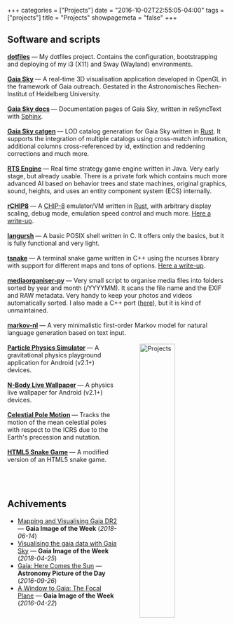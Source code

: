 +++
categories = ["Projects"]
date = "2016-10-02T22:55:05-04:00"
tags = ["projects"]
title = "Projects"
showpagemeta = "false"
+++

## Software and scripts

<article>
<strong><a href="https://gitlab.com/langurmonkey/dotfiles">dotfiles</a> <i class="fa-tss fa fa-linux"></i> <i class="fa-tss fa fa-git-square"></i></strong> &mdash; My dotfiles project. Contains the configuration, bootstrapping and deploying of my i3 (X11) and Sway (Wayland) environments.
</article>
<br />
<article>
<strong><a href="https://zah.uni-heidelberg.de/gaia/outreach/gaiasky/">Gaia Sky</a> <i class="fa-tss fa fa-linux"></i> <i class="fa-tss fa fa-apple"></i> <i class="fa-tss fa fa-windows"></i></strong> &mdash; A real-time 3D visualisation application developed in OpenGL in the framework of Gaia outreach. Gestated in the Astronomisches Rechen-Institut of Heidelberg University.
</article>
<br />
<article>
<strong><a href="https://gaia.ari.uni-heidelberg.de/gaiasky/docs">Gaia Sky docs</a> <i class="fa-tss fa fa-linux"></i> <i class="fa-tss fa fa-book"></i></strong> &mdash; Documentation pages of Gaia Sky, written in reSyncText with <a href="https://www.spninx-doc.org">Sphinx</a>.
</article>
<br />
<article>
<strong><a href="https://gitlab.com/gaiasky/gaiasky-catgen">Gaia Sky catgen</a> <i class="fa-tss fa fa-linux"></i> <i class="fa-tss fa fa-git-square"></i></strong> &mdash; LOD catalog generation for Gaia Sky written in <a href="https://rust-lang.org">Rust</a>. It supports the integration of multiple catalogs using cross-match information, additional columns cross-referenced by id, extinction and reddening corrections and much more.
</article>
<br />
<article>
<strong><a href="/blog/2013/rts-engine-preview/">RTS Engine</a> <i class="fa-tss fa fa-linux"></i> <i class="fa-tss fa fa-git-square"></i></strong> &mdash; Real time strategy game engine written in Java. Very early stage, but already usable. There is a private fork which contains much more advanced AI based on behavior trees and state machines, original graphics, sound, heights, and uses an entity component system (ECS) internally.
</article>
<br />
<article>
<strong><a href="https://gitlab.com/langurmonkey/rchip8">rCHIP8</a> <i class="fa-tss fa fa-linux"></i> <i class="fa-tss fa fa-git-square"></i></strong> &mdash; A <a href="/blog/2021/chip8-spec">CHIP-8</a> emulator/VM written in <a href="https://rust-lang.org">Rust</a>, with arbitrary display scaling, debug mode, emulation speed control and much more. <a href="/blog/2021/chip8-implementation">Here a write-up</a>.
</article>
<br />
<article>
<strong><a href="https://gitlab.com/langurmonkey/langursh">langursh</a> <i class="fa-tss fa fa-linux"></i> <i class="fa-tss fa fa-git-square"></i></strong> &mdash; A basic POSIX shell written in C. It offers only the basics, but it is fully functional and very light.
</article>
<br />
<article>
<strong><a href="https://gitlab.com/langurmonkey/tsnake">tsnake</a> <i class="fa-tss fa fa-linux"></i> <i class="fa-tss fa fa-git-square"></i></strong> &mdash; A terminal snake game written in C++ using the ncurses library with support for different maps and tons of options. <a href="/blog/2019/learning-ncurses">Here a write-up</a>.
</article>
<br />
<article>
<strong><a href="https://gitlab.com/langurmonkey/mediaorganiser-py">mediaorganiser-py</a> <i class="fa-tss fa fa-python"></i> <i class="fa-tss fa fa-git-square"></i></strong> &mdash; Very small script to organise media files into folders sorted by year and month (/YYYYMM). It scans the file name and the EXIF and RAW metadata. Very handy to keep your photos and videos automatically sorted. I also made a C++ port (<a href="https://gitlab.com/langurmonkey/mediaorganiser">here</a>), but it is kind of unmaintained.
</article>
<br />
<article>
<strong><a href="https://gitlab.com/langurmonkey/markov-nl">markov-nl</a> <i class="fa-tss fa fa-python"></i> <i class="fa-tss fa fa-git-square"></i></strong> &mdash; A very minimalistic first-order Markov model for natural language generation based on text input.
</article>
<br />
<img src="/img/drawings/projects_col_s.jpg"
alt="Projects"
style="float: right; margin-left: 50px; width: 40%" />

<article>
<strong><a href="/project/pps/">Particle Physics Simulator</a> <i class="fa-tss fa fa-android"></i></strong> &mdash; A gravitational physics playground application for Android (v2.1+) devices.
</article>
<br />
<article>
<strong><a href="/project/nblw/">N-Body Live Wallpaper</a> <i class="fa-tss fa fa-android"></i></strong>&mdash; A physics live wallpaper for Android (v2.1+) devices.
</article>
<br />
<article>
<strong><a href="/project/celestial-pole/">Celestial Pole Motion</a> <i class="fa-tss fa fa-star"></i> <i class="fa-tss fa fa-git-square"></i></strong> &mdash; Tracks the motion of the mean celestial poles with respect to the ICRS due to the Earth's precession and nutation.
</article>
<br />
<article>
<strong><a href="/project/snake/">HTML5 Snake Game</a> <i class="fa-tss fa fa-html5"></i></strong> &mdash; A modified version of an HTML5 snake game.
</article>
<br/>
<br/>
<br/>

## Achivements

-  [Mapping and Visualising Gaia DR2](https://www.cosmos.esa.int/web/gaia/iow_20180614) &mdash; **Gaia Image of the Week** (*2018-06-14*)
-  [Visualising the gaia data with Gaia Sky](https://www.cosmos.esa.int/web/gaia/gaiadr2_gaiasky) &mdash; **Gaia Image of the Week** (*2018-04-25*)
-  [Gaia: Here Comes the Sun](http://apod.nasa.gov/apod/ap160926.html) &mdash; **Astronomy Picture of the Day** (*2016-09-26*)
-  [A Window to Gaia: The Focal Plane](http://www.cosmos.esa.int/web/gaia/iow_20160422) &mdash; **Gaia Image of the Week** (*2016-04-22*)
